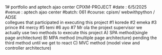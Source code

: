 1# portfolio and aptech ajao center CPIXM-PROJECT
#date : 6/5/2025
#venue : aptech ajao center
#batch: 061
#course: cpism/ webwithpython / ADSE    
collegues that participated in executing this project
#1 korede
#2 emeka
#3 prince
#4 mercy
#5 temi
#6 ayo
#7 Mr ola the projext supervisor
we actually use two methods to execute this project
A) SPA method(single page architecture)
B) MPA method (multiple page architecture)
pending the third method until we get to react
C) MVC method (model view and controller architecture)

